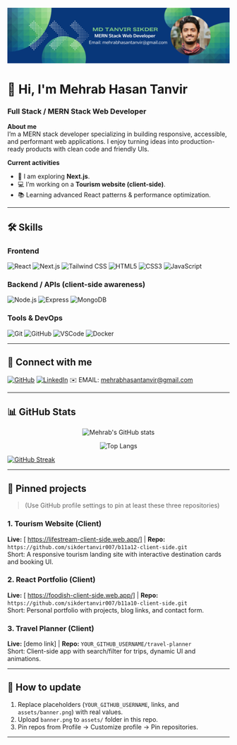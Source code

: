 <!-- Banner -->
<p align="center">
  <img src="https://github.com/sikdertanvir007/sikdertanvir007/blob/main/My%20github%20profile%20banner.png" alt="Banner" style="width:100%; max-height:250px; object-fit:cover;" />
</p>

# 👋 Hi, I'm Mehrab Hasan Tanvir
### Full Stack / MERN Stack Web Developer

**About me**  
I’m a MERN stack developer specializing in building responsive, accessible, and performant web applications. I enjoy turning ideas into production-ready products with clean code and friendly UIs.

**Current activities**
- 🔭 I am exploring **Next.js**.  
- 💻 I’m working on a **Tourism website (client-side)**.  
- 📚 Learning advanced React patterns & performance optimization.

---

## 🛠️ Skills

### Frontend
![React](https://img.shields.io/badge/React-61DAFB?logo=react&logoColor=white&style=flat-square)
![Next.js](https://img.shields.io/badge/Next.js-000000?logo=next.js&logoColor=white&style=flat-square)
![Tailwind CSS](https://img.shields.io/badge/Tailwind_CSS-38B2AC?logo=tailwind-css&logoColor=white&style=flat-square)
![HTML5](https://img.shields.io/badge/HTML5-E34F26?logo=html5&logoColor=white&style=flat-square)
![CSS3](https://img.shields.io/badge/CSS3-1572B6?logo=css3&logoColor=white&style=flat-square)
![JavaScript](https://img.shields.io/badge/JavaScript-F7DF1E?logo=javascript&logoColor=black&style=flat-square)

### Backend / APIs (client-side awareness)
![Node.js](https://img.shields.io/badge/Node.js-339933?logo=node.js&logoColor=white&style=flat-square)
![Express](https://img.shields.io/badge/Express-000000?logo=express&logoColor=white&style=flat-square)
![MongoDB](https://img.shields.io/badge/MongoDB-47A248?logo=mongodb&logoColor=white&style=flat-square)

### Tools & DevOps
![Git](https://img.shields.io/badge/Git-F05032?logo=git&logoColor=white&style=flat-square)
![GitHub](https://img.shields.io/badge/GitHub-181717?logo=github&logoColor=white&style=flat-square)
![VSCode](https://img.shields.io/badge/VSCode-007ACC?logo=visual-studio-code&logoColor=white&style=flat-square)
![Docker](https://img.shields.io/badge/Docker-2496ED?logo=docker&logoColor=white&style=flat-square)

---

## 🔗 Connect with me
[![GitHub](https://img.shields.io/badge/GitHub-@sikdertanvir007-181717?logo=github&style=flat-square)](https://github.com/sikdertanvir007)
[![LinkedIn](https://img.shields.io/badge/LinkedIn-Connect-blue?logo=linkedin&style=flat-square)](https://linkedin.com/in/YOUR_LINKEDIN_ID)
✉️ EMAIL: [mehrabhasantanvir@gmail.com](mailto:)

---

## 📊 GitHub Stats
<!-- Replace USERNAME with your GitHub username -->
<p align="center">
  <img alt="Mehrab's GitHub stats" src="https://github-readme-stats.vercel.app/api?username=sikdertanvir007&show_icons=true&count_private=true&theme=tokyonight" />
</p>

<p align="center">
  <img alt="Top Langs" src="https://github-readme-stats.vercel.app/api/top-langs/?username=sikdertanvir007&layout=compact&theme=tokyonight" />
</p>

<a href="https://git.io/streak-stats"><img src="https://streak-stats.demolab.com?user=sikdertanvir007" alt="GitHub Streak" /></a>

---

## 📌 Pinned projects
> (Use GitHub profile settings to pin at least these three repositories)

### 1. Tourism Website (Client)
**Live:** [ https://lifestream-client-side.web.app/] | **Repo:** `https://github.com/sikdertanvir007/b11a12-client-side.git`  
Short: A responsive tourism landing site with interactive destination cards and booking UI.

### 2. React Portfolio (Client)
**Live:** [ https://foodish-client-side.web.app/] | **Repo:** `https://github.com/sikdertanvir007/b11a10-client-side.git`  
Short: Personal portfolio with projects, blog links, and contact form.

### 3. Travel Planner (Client)
**Live:** [demo link] | **Repo:** `YOUR_GITHUB_USERNAME/travel-planner`  
Short: Client-side app with search/filter for trips, dynamic UI and animations.

---

## 📌 How to update
1. Replace placeholders (`YOUR_GITHUB_USERNAME`, links, and `assets/banner.png`) with real values.  
2. Upload `banner.png` to `assets/` folder in this repo.  
3. Pin repos from Profile → Customize profile → Pin repositories.

---

